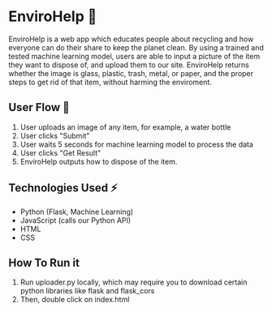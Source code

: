 # EnviroHelp 🌳
EnviroHelp is a web app which educates people about recycling and how everyone can do their share to keep the planet clean. By using a trained and tested machine learning model, users are able to input a picture of the item they want to dispose of, and upload them to our site. EnviroHelp returns whether the image is glass, plastic, trash, metal, or paper, and the proper steps to get rid of that item, without harming the enviroment.

## User Flow 👤
1. User uploads an image of any item, for example, a water bottle
2. User clicks "Submit"
3. User waits 5 seconds for machine learning model to process the data
4. User clicks "Get Result"
5. EnviroHelp outputs how to dispose of the item. 

## Technologies Used ⚡
- Python (Flask, Machine Learning)
- JavaScript (calls our Python API)
- HTML
- CSS

## How To Run it
1. Run uploader.py locally, which may require you to download certain python libraries like flask and flask_cors
2. Then, double click on index.html

